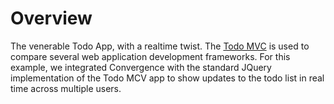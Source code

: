 # Overview

The venerable Todo App, with a realtime twist. The [Todo MVC](http://todomvc.com/) is used to compare several web application development frameworks.  For this example, we integrated Convergence with the standard JQuery implementation of the Todo MCV app to show updates to the todo list in real time across multiple users.


